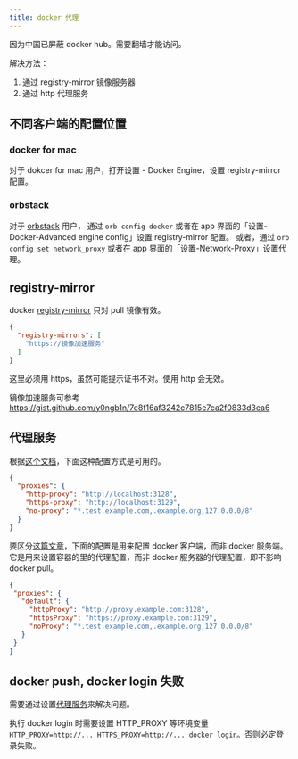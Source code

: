 ```yaml
---
title: docker 代理
---
```



因为中国已屏蔽 docker hub。需要翻墙才能访问。

解决方法：

1. 通过 registry-mirror 镜像服务器
2. 通过 http 代理服务

## 不同客户端的配置位置

### docker for mac

对于 dokcer for mac 用户，打开设置 - Docker Engine，设置 registry-mirror 配置。

### orbstack

对于 [orbstack](https://orbstack.dev/) 用户，
通过 `orb config docker` 或者在 app 界面的「设置-Docker-Advanced engine config」设置 registry-mirror 配置。
或者，通过 `orb config set network_proxy` 或者在 app 界面的「设置-Network-Proxy」设置代理。

## registry-mirror

docker [registry-mirror](https://docs.docker.com/docker-hub/image-library/mirror/) 只对 pull 镜像有效。

```json
{
  "registry-mirrors": [
    "https://镜像加速服务"
  ]
}
```

这里必须用 https，虽然可能提示证书不对。使用 http 会无效。

镜像加速服务可参考 https://gist.github.com/y0ngb1n/7e8f16af3242c7815e7ca2f0833d3ea6

## 代理服务

根据[这个文档](https://docs.docker.com/config/daemon/systemd/#httphttps-proxy)，下面这种配置方式是可用的。

```json
{
  "proxies": {
    "http-proxy": "http://localhost:3128",
    "https-proxy": "http://localhost:3129",
    "no-proxy": "*.test.example.com,.example.org,127.0.0.0/8"
  }
}
```


要区分[这篇文章](https://docs.docker.com/network/proxy/#configure-the-docker-client)，下面的配置是用来配置 docker 客户端，而非 docker 服务端。它是用来设置容器的里的代理配置，而非 docker 服务器的代理配置，即不影响 docker pull。

```json
{
 "proxies": {
   "default": {
     "httpProxy": "http://proxy.example.com:3128",
     "httpsProxy": "https://proxy.example.com:3129",
     "noProxy": "*.test.example.com,.example.org,127.0.0.0/8"
   }
 }
}
```

## docker push, docker login 失败

需要通过设置[代理服务](#代理服务)来解决问题。

执行 docker login 时需要设置 HTTP_PROXY 等环境变量 `HTTP_PROXY=http://... HTTPS_PROXY=http://... docker login`。否则必定登录失败。
